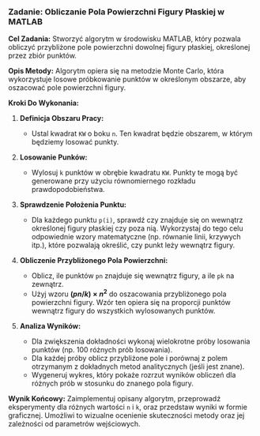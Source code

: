 
### Zadanie: Obliczanie Pola Powierzchni Figury Płaskiej w MATLAB

**Cel Zadania:**
Stworzyć algorytm w środowisku MATLAB, który pozwala obliczyć przybliżone pole powierzchni dowolnej figury płaskiej, określonej przez zbiór punktów.

**Opis Metody:**
Algorytm opiera się na metodzie Monte Carlo, która wykorzystuje losowe próbkowanie punktów w określonym obszarze, aby oszacować pole powierzchni figury.

**Kroki Do Wykonania:**
1. **Definicja Obszaru Pracy:**
   - Ustal kwadrat `KW` o boku `n`. Ten kwadrat będzie obszarem, w którym będziemy losować punkty.

2. **Losowanie Punków:**
   - Wylosuj `k` punktów w obrębie kwadratu `KW`. Punkty te mogą być generowane przy użyciu równomiernego rozkładu prawdopodobieństwa.

3. **Sprawdzenie Położenia Punktu:**
   - Dla każdego punktu `p(i)`, sprawdź czy znajduje się on wewnątrz określonej figury płaskiej czy poza nią. Wykorzystaj do tego celu odpowiednie wzory matematyczne (np. równanie linii, krzywych itp.), które pozwalają określić, czy punkt leży wewnątrz figury.

4. **Obliczenie Przybliżonego Pola Powierzchni:**
   - Oblicz, ile punktów `pn` znajduje się wewnątrz figury, a ile `pk` na zewnątrz.
   - Użyj wzoru **$(pn / k) \times n^2$** do oszacowania przybliżonego pola powierzchni figury. Wzór ten opiera się na proporcji punktów wewnątrz figury do wszystkich wylosowanych punktów.

5. **Analiza Wyników:**
   - Dla zwiększenia dokładności wykonaj wielokrotne próby losowania punktów (np. 100 różnych prób losowania).
   - Dla każdej próby oblicz przybliżone pole i porównaj z polem otrzymanym z dokładnych metod analitycznych (jeśli jest znane).
   - Wygeneruj wykres, który pokaże rozrzut wyników obliczeń dla różnych prób w stosunku do znanego pola figury.

 
**Wynik Końcowy:**
Zaimplementuj opisany algorytm, przeprowadź eksperymenty dla różnych wartości `n` i `k`, oraz przedstaw wyniki w formie graficznej. Umożliwi to wizualne ocenienie skuteczności metody oraz jej zależności od parametrów wejściowych.
